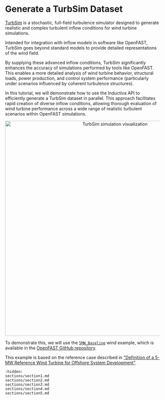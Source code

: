 # Generate a TurbSim Dataset
[TurbSim](https://www2.nrel.gov/wind/nwtc/turbsim) is a stochastic, full-field turbulence simulator designed to generate realistic and complex turbulent inflow conditions for wind turbine simulations.

Intended for integration with inflow models in software like OpenFAST, TurbSim goes beyond standard models to provide detailed representations of the wind field.

By supplying these advanced inflow conditions, TurbSim significantly enhances the accuracy of simulations performed by tools like OpenFAST. This enables a more detailed analysis of wind turbine behavior, structural loads, power production, and control system performance (particularly under scenarios influenced by coherent turbulence structures).

In this tutorial, we will demonstrate how to use the Inductiva API to efficiently generate a TurbSim dataset in parallel. This approach facilitates rapid creation of diverse inflow conditions, allowing thorough evaluation of wind turbine performance across a wide range of realistic turbulent scenarios within OpenFAST simulations.

<p align="center"><img src="../_static/turbsim_animation_30_fps.gif" alt="TurbSim simulation visualization" width="700"></p>

To demonstrate this, we will use the [`5MW_Baseline`](https://github.com/OpenFAST/r-test/tree/v4.0.2/glue-codes/openfast/5MW_Baseline) wind example, which is available in the [OpenFAST GitHub repository](https://github.com/openfast).

This example is based on the reference case described in ["Definition of a 5-MW Reference Wind Turbine for Offshore
System Development"](https://www.nrel.gov/docs/fy09osti/38060.pdf).

```{toctree}
:hidden:
sections/section1.md
sections/section2.md
sections/section3.md
sections/section4.md
sections/section5.md
```
